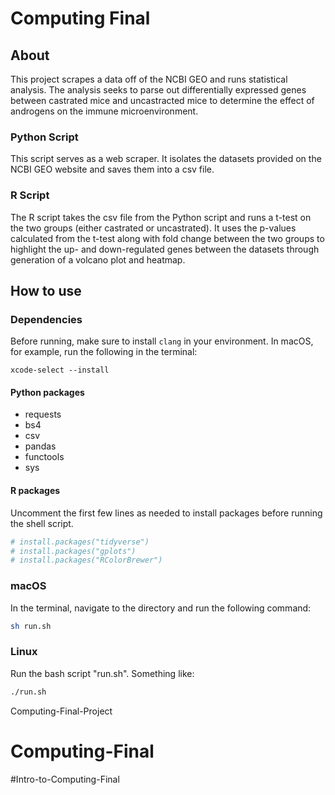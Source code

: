 # Computing Final

## About
This project scrapes a data off of the NCBI GEO and runs statistical analysis. The analysis seeks to parse out differentially expressed genes between castrated mice and uncastracted mice to determine the effect of androgens on the immune microenvironment. 

### Python Script
This script serves as a web scraper. It isolates the datasets provided on the NCBI GEO website and saves them into a csv file. 

### R Script 
The R script takes the csv file from the Python script and runs a t-test on the two groups (either castrated or uncastrated). It uses the p-values calculated from the t-test along with fold change between the two groups to highlight the up- and down-regulated genes between the datasets through generation of a volcano plot and heatmap. 

## How to use

### Dependencies
Before running, make sure to install `clang` in your environment. 
In macOS, for example, run the following in the terminal:
```
xcode-select --install
```
#### Python packages
* requests
* bs4
* csv
* pandas
* functools
* sys

#### R packages
Uncomment the first few lines as needed to install packages before running the shell script. 
```R
# install.packages("tidyverse")
# install.packages("gplots")    
# install.packages("RColorBrewer")
```

### macOS
In the terminal, navigate to the directory and run the following command:
```bash
sh run.sh
```

### Linux
Run the bash script "run.sh". Something like:
```bash
./run.sh
```


 Computing-Final-Project
# Computing-Final
#Intro-to-Computing-Final
